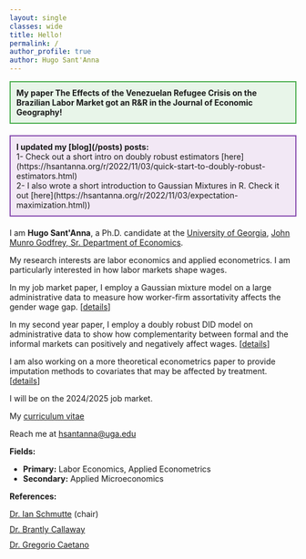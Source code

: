 ```yaml
---
layout: single
classes: wide
title: Hello!
permalink: /
author_profile: true
author: Hugo Sant'Anna
---
```


<div style="border: 2px solid #4CAF50; padding: 10px; background-color: #E8F5E9; margin-bottom: 20px;">
  <strong>My paper The Effects of the Venezuelan Refugee Crisis on the Brazilian Labor Market got an R&R in the Journal of Economic Geography!</strong>
</div>

<div style="border: 2px solid #874caf; padding: 10px; background-color: #f2e8f5; margin-bottom: 20px;">
  <strong>I updated my [blog](/posts) posts: </strong> <br />
  1- Check out a short intro on doubly robust estimators [here](https://hsantanna.org/r/2022/11/03/quick-start-to-doubly-robust-estimators.html) <br />
  2- I also wrote a short introduction to Gaussian Mixtures in R. Check it out [here](https://hsantanna.org/r/2022/11/03/expectation-maximization.html))
</div>

I am **Hugo Sant'Anna**, a Ph.D. candidate at the [University of Georgia](https://www.uga.edu/), [John Munro Godfrey, Sr. Department of Economics](https://www.terry.uga.edu/economics/).

My research interests are labor economics and applied econometrics. I am particularly interested in how labor markets shape wages.

In my job market paper, I employ a Gaussian mixture model on a large administrative data to measure how worker-firm assortativity affects the gender wage gap. [[details](/workingpapers/assortmatch)]

In my second year paper, I employ a doubly robust DID model on administrative data to show how complementarity between formal and the informal markets can positively and negatively affect wages. [[details](/workingpapers/vzcrisis)]

I am also working on a more theoretical econometrics paper to provide imputation methods to covariates that may be affected by treatment. [[details](/workingpapers/badcontrols)]

I will be on the 2024/2025 job market.

My <a href="files/hsantannaCV.pdf">curriculum vitae</a>

Reach me at <a href="mailto:hsantanna@uga.edu">hsantanna@uga.edu</a>

**Fields:**

- **Primary:** Labor Economics, Applied Econometrics
- **Secondary:** Applied Microeconomics

**References:**
<div>
  <div style="margin-bottom: 10px;">
    <a href="https://ianschmutte.org/" target="_blank">Dr. Ian Schmutte</a> (chair)<br> 
  </div>
  <div style="margin-bottom: 10px;">
    <a href="https://bcallaway11.github.io/" target="_blank">Dr. Brantly Callaway</a><br>
  </div>
  <div>
    <a href="http://www.gregoriocaetano.net/" target="_blank">Dr. Gregorio Caetano</a><br>
  </div>
</div>

<br>
